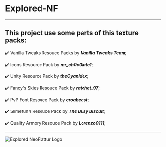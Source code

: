 # Explored-NF

---

## This project use some parts of this texture packs:

✔️ Vanilla Tweaks Resouce Packs by ***Vanilla Tweaks Team***;

✔️ Icons Resource Pack by ***mr_ch0c0late1***;

✔️ Unity Resource Pack by ***theCyanidex***;

✔️ Fancy's Skies Resouce Pack by ***ratchet_97***;

✔️ PvP Font Resouce Pack by ***croabeast***;

✔️ Slimefun4 Resouce Pack by ***The Busy Biscuit***;

✔️ Quality Armory Resouce Pack by ***Lorenzo0111***;

___

![Explored NeoFlattur Logo](https://user-images.githubusercontent.com/59739253/219895026-92887542-475f-4fc9-87d6-08887a41bfef.png)
